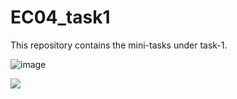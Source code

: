 # EC04_task1
This repository contains the mini-tasks under task-1.

![image](https://user-images.githubusercontent.com/84672305/121322265-74c8e900-c92c-11eb-9722-bc7a248e710c.png)

![](https://media3.giphy.com/media/9WK2lt6kvkRT2MeP6L/200.gif)
